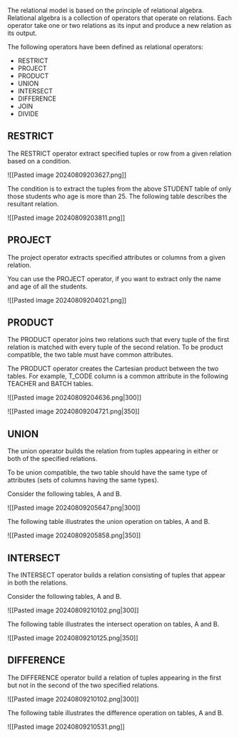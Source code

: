 The relational model is based on the principle of relational algebra. Relational algebra is a collection of operators that operate on relations. Each operator take one or two relations as its input and produce a new relation as its output.

The following operators have been defined as relational operators:
- RESTRICT
- PROJECT
- PRODUCT
- UNION
- INTERSECT
- DIFFERENCE
- JOIN
- DIVIDE

## RESTRICT

The RESTRICT operator extract specified tuples or row from a given relation based on a condition.

![[Pasted image 20240809203627.png]]

The condition is to extract the tuples from the above STUDENT table of only those students who age is more than 25. The following table describes the resultant relation.

![[Pasted image 20240809203811.png]]

## PROJECT

The project operator extracts specified attributes or columns from a given relation.

You can use the PROJECT operator, if you want to extract only the name and age of all the students.

![[Pasted image 20240809204021.png]]

## PRODUCT

The PRODUCT operator joins two relations such that every tuple of the first relation is matched with every tuple of the second relation. To be product compatible, the two table must have common attributes.

The PRODUCT operator creates the Cartesian product between the two tables. For example, T_CODE column is a common attribute in the following TEACHER and BATCH tables.

![[Pasted image 20240809204636.png|300]]

![[Pasted image 20240809204721.png|350]]

## UNION

The union operator builds the relation from tuples appearing in either or both of the specified relations.

To be union compatible, the two table should have the same type of attributes (sets of columns having the same types). 

Consider the following tables, A and B.

![[Pasted image 20240809205647.png|300]]

The following table illustrates the union operation on tables, A and B.

![[Pasted image 20240809205858.png|350]]

## INTERSECT

The INTERSECT operator builds a relation consisting of tuples that appear in both the relations.

Consider the following tables, A and B.

![[Pasted image 20240809210102.png|300]]

The following table illustrates the intersect operation on tables, A and B.

![[Pasted image 20240809210125.png|350]]

## DIFFERENCE

The DIFFERENCE operator build a relation of tuples appearing in the first but not in the second of the two specified relations.

![[Pasted image 20240809210102.png|300]]

The following table illustrates the difference operation on tables, A and B.

![[Pasted image 20240809210531.png]]